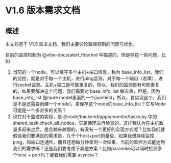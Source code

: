 # V1.6 版本需求文档

## 概述

本文档基于 V1.5 需求文档，我们主要讨论监控机制的问题与优化。

目前的监控机制为 @vibe-docs/alert_flow.md 中描述的，但是存在一些问题，比如：

1. 当前的一个node，可以填写多个主机+端口信息，称为 base_info_list，我们的监控，就是对于每一个主机，进行ping监测，对于每一个端口（若填），进行socket监测。主机+端口是可能重复的，所以，我们的监测是有可能重复的。如果要解决这个问题，我们需要对 base_info_list 做去重，但是，因为 base_info_list 是node model里面的一个jsonfield，所以，要实现这个，我们是不是还需要创建一个model，来保存这个node的base_info_list？它与Node可能是一个多对多的关系？
2. 现在对于监控的实现，是 @code/backend/apps/monitor/tasks.py 中的 shared_task check_all_nodes，它是循环进行检查的，这样我认为在主机数量多起来之后，是会越来越慢的，有没有一个更好的实现方式呢？比如我们就假设我们要满足的需求是，几千个host+port的量级，如果我想持续监控ping，和端口连通性，而且还想每分钟拿到一次结果，当前的监控方式能达到我们的需求吗？还是我们要考虑下其他方案？比如paramiko可以同时检测多个host + port吗？或者我们需要 asyncio？